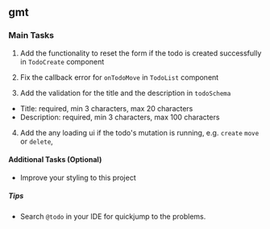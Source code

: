 ## gmt

### Main Tasks

1. Add the functionality to reset the form if the todo is created successfully
   in `TodoCreate` component

2. Fix the callback error for `onTodoMove` in `TodoList` component

3. Add the validation for the title and the description in `todoSchema`

- Title: required, min 3 characters, max 20 characters
- Description: required, min 3 characters, max 100 characters

4. Add the any loading ui if the todo's mutation is running, e.g. `create`
   `move` or `delete`,

#### Additional Tasks (Optional)

- Improve your styling to this project

##### Tips

- Search `@todo` in your IDE for quickjump to the problems.
